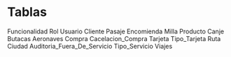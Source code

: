 # Tablas

Funcionalidad
Rol
Usuario
Cliente
Pasaje
Encomienda
Milla
Producto
Canje
Butacas
Aeronaves
Compra
Cacelacion_Compra
Tarjeta
Tipo_Tarjeta
Ruta
Ciudad
Auditoria_Fuera_De_Servicio
Tipo_Servicio
Viajes
